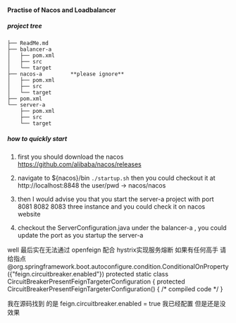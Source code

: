 #### Practise of Nacos and Loadbalancer

##### project tree
```aidl
├── ReadMe.md
├── balancer-a
│   ├── pom.xml
│   ├── src
│   └── target
├── nacos-a         **please ignore**
│   ├── pom.xml
│   ├── src
│   └── target
├── pom.xml
└── server-a
    ├── pom.xml
    ├── src
    └── target

```

##### how to quickly start

1. first you should download the nacos
https://github.com/alibaba/nacos/releases

2. navigate to ${nacos}/bin `./startup.sh` then you could checkout it 
at http://localhost:8848  the user/pwd  -> nacos/nacos

3. then I would advise you that you start the server-a project with port 8081 8082 8083 three instance
and you could check it on nacos website 

4. checkout the ServerConfiguration.java under the balancer-a , you could update the port as you startup the server-a

well
最后实在无法通过 openfeign 配合 hystrix实现服务熔断
如果有任何高手 请给指点
@org.springframework.boot.autoconfigure.condition.ConditionalOnProperty({"feign.circuitbreaker.enabled"})
protected static class CircuitBreakerPresentFeignTargeterConfiguration {
protected CircuitBreakerPresentFeignTargeterConfiguration() { /* compiled code */ }

我在源码找到 的是
feign.circuitbreaker.enabled = true
我已经配置 但是还是没效果
